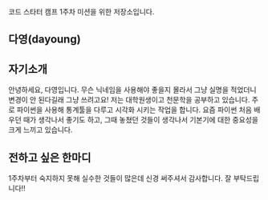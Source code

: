 코드 스타터 캠프 1주차 미션을 위한 저장소입니다.
## 다영(dayoung)

## 자기소개
안녕하세요, 다영입니다. 무슨 닉네임을 사용해야 좋을지 몰라서 그냥 실명을 적었더니 변경이 안 된다길래 그냥 쓰려고요!
저는 대학원생이고 천문학을 공부하고 있습니다. 주로 파이썬을 사용해 통계툴을 다루고 시각화 시키는 작업을 합니다. 요즘 파이썬 처음 배우던 때가 생각나서 좋기도 하고, 그때 놓쳤던 것들이 생각나서 기본기에 대한 중요성을 크게 느끼고 있습니다.

## 전하고 싶은 한마디	
1주차부터 숙지하지 못해 실수한 것들이 많은데 신경 써주셔서 감사합니다. 
잘 부탁드립니다!!

